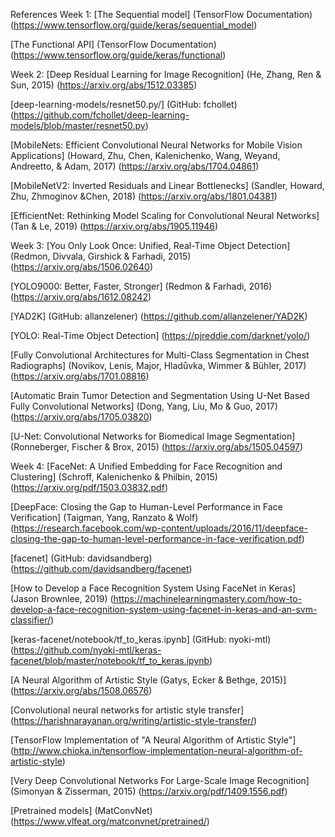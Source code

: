 References
W​eek 1:
[The Sequential model] (TensorFlow Documentation) (https://www.tensorflow.org/guide/keras/sequential_model)

[The Functional API] (TensorFlow Documentation) (https://www.tensorflow.org/guide/keras/functional)

W​eek 2:
[Deep Residual Learning for Image Recognition] (He, Zhang, Ren & Sun, 2015) (https://arxiv.org/abs/1512.03385)

[d​eep-learning-models/resnet50.py/] (GitHub: fchollet) (https://github.com/fchollet/deep-learning-models/blob/master/resnet50.py)

[MobileNets: Efficient Convolutional Neural Networks for Mobile Vision Applications] (Howard, Zhu, Chen, Kalenichenko, Wang, Weyand, Andreetto, ​& Adam, 2017) (https://arxiv.org/abs/1704.04861)

[MobileNetV2: Inverted Residuals and Linear Bottlenecks] (Sandler, Howard, Zhu, Zhmoginov &Chen, 2018) (https://arxiv.org/abs/1801.04381)

[EfficientNet: Rethinking Model Scaling for Convolutional Neural Networks] (Tan & Le, 2019) (https://arxiv.org/abs/1905.11946)

W​eek 3:
[You Only Look Once: Unified, Real-Time Object Detection] (Redmon, Divvala, Girshick & Farhadi, 2015) (https://arxiv.org/abs/1506.02640)

[YOLO9000: Better, Faster, Stronger] (Redmon & Farhadi, 2016) (https://arxiv.org/abs/1612.08242)

[YAD2K] (GitHub: allanzelener) (https://github.com/allanzelener/YAD2K)

[YOLO: Real-Time Object Detection] (https://pjreddie.com/darknet/yolo/)

[Fully Convolutional Architectures for Multi-Class Segmentation in Chest Radiographs] (Novikov, Lenis, Major, Hladůvka, Wimmer & Bühler, 2017) (https://arxiv.org/abs/1701.08816)

[Automatic Brain Tumor Detection and Segmentation Using U-Net Based Fully Convolutional Networks] (Dong, Yang, Liu, Mo & Guo, 2017) (https://arxiv.org/abs/1705.03820)

[U-Net: Convolutional Networks for Biomedical Image Segmentation] (Ronneberger, Fischer & Brox, 2015) (https://arxiv.org/abs/1505.04597)

W​eek 4:
[FaceNet: A Unified Embedding for Face Recognition and Clustering] (Schroff, Kalenichenko & Philbin, 2015) (https://arxiv.org/pdf/1503.03832.pdf)

[DeepFace: Closing the Gap to Human-Level Performance in Face Verification] (Taigman, Yang, Ranzato & Wolf) (https://research.facebook.com/wp-content/uploads/2016/11/deepface-closing-the-gap-to-human-level-performance-in-face-verification.pdf)

[f​acenet] (GitHub: davidsandberg) (https://github.com/davidsandberg/facenet)

[How to Develop a Face Recognition System Using FaceNet in Keras] (Jason Brownlee, 2019)  (https://machinelearningmastery.com/how-to-develop-a-face-recognition-system-using-facenet-in-keras-and-an-svm-classifier/)

[k​eras-facenet/notebook/tf_to_keras.ipynb] (GitHub: nyoki-mtl) (https://github.com/nyoki-mtl/keras-facenet/blob/master/notebook/tf_to_keras.ipynb)

[A Neural Algorithm of Artistic Style (Gatys, Ecker & Bethge, 2015)] (https://arxiv.org/abs/1508.06576)

[Convolutional neural networks for artistic style transfer] (https://harishnarayanan.org/writing/artistic-style-transfer/)

[TensorFlow Implementation of "A Neural Algorithm of Artistic Style"] (http://www.chioka.in/tensorflow-implementation-neural-algorithm-of-artistic-style)

[V​ery Deep Convolutional Networks For Large-Scale Image Recognition] (Simonyan & Zisserman, 2015) (https://arxiv.org/pdf/1409.1556.pdf)

[Pretrained models] (MatConvNet) (https://www.vlfeat.org/matconvnet/pretrained/)
